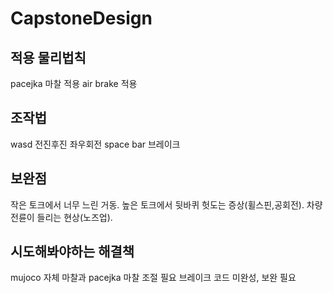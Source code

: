 # CapstoneDesign

## 적용 물리법칙
pacejka 마찰 적용
air brake 적용

## 조작법
wasd 전진후진 좌우회전
space bar 브레이크 

## 보완점
작은 토크에서 너무 느린 거동. 높은 토크에서 뒷바퀴 헛도는 증상(휠스핀,공회전).
차량 전륜이 들리는 현상(노즈업).

## 시도해봐야하는 해결책
mujoco 자체 마찰과 pacejka 마찰 조절 필요
브레이크 코드 미완성, 보완 필요
